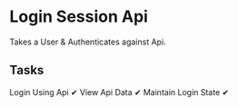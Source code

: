 # Login Session Api

Takes a User & Authenticates against Api.

## Tasks

Login Using Api       ✔
View Api Data         ✔
Maintain Login State  ✔

